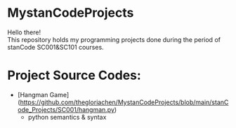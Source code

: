 # MystanCodeProjects
Hello there!\
This repository holds my programming projects done during the period of stanCode SC001&SC101 courses.

# Project Source Codes:
* [Hangman Game] (https://github.com/thegloriachen/MystanCodeProjects/blob/main/stanCode_Projects/SC001/hangman.py)
  * python semantics & syntax

